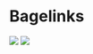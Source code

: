 # Bagelinks
[![](https://img.shields.io/badge/Github-gray)](https://github.com/averagebagelenjoyer/)
[![](https://img.shields.io/badge/Reddit-orange)](https://www.reddit.com/user/BagelDev/)
